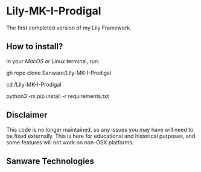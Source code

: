 # Lily-MK-I-Prodigal
The first completed version of my Lily Framework.

## How to install?

In your *MacOS or Linux* terminal, run:

gh repo clone Sanware/Lily-MK-I-Prodigal

cd /Lily-MK-I-Prodigal

python3 -m pip install -r requirements.txt

## Disclaimer

This code is no longer maintained, so any issues you may have will need to be fixed externally.
This is here for educational and historical purposes, and some features will not work on non-OSX platforms.

## Sanware Technologies
